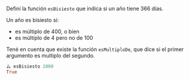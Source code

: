 Definí la función `esBisiesto` que indica si un año tiene 366 días.

Un año es bisiesto si:

* es múltiplo de 400, o bien
* es múltiplo de 4 pero no de 100

Tené en cuenta que existe la función `esMultiploDe`, que dice si el primer argumento es multiplo del segundo. 

 ```haskell
 ム esBisiesto 2000
 True
```